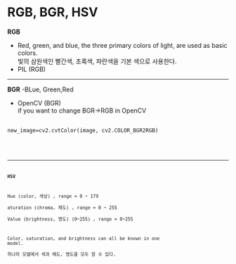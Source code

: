RGB, BGR, HSV
===============
**RGB**   
- Red, green, and blue, the three primary colors of light, are used as basic colors.   
   빛의 삼원색인 빨간색, 초록색, 파란색을 기본 색으로 사용한다.    
- PIL (RGB)
---
**BGR**
-BLue, Green,Red

-  OpenCV (BGR)   
if you want to change BGR->RGB in OpenCV
<pre>
 <code>
new_image=cv2.cvtColor(image, cv2.COLOR_BGR2RGB)
 <code/>
</pre>
---

**HSV**   

Hue (color, 색상) , range = 0 ~ 179    
aturation (chroma, 채도) , range = 0 ~ 255            
Value (brightness, 명도) (0~255) , range = 0~255   
   
Color, saturation, and brightness can all be known in one model.   
 하나의 모델에서 색과 채도, 명도를 모두 알 수 있다. 


